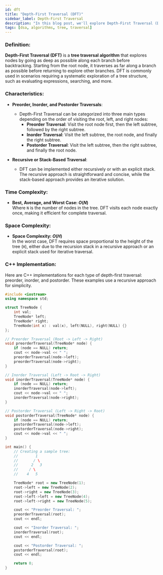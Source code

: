 ```yaml
---
id: dft
title: "Depth-First Traversal (DFT)"
sidebar_label: Depth-First Traversal
description: "In this blog post, we'll explore Depth-First Traversal (DFT), a tree traversal algorithm that explores nodes by going as deep as possible before backtracking."
tags: [dsa, algorithms, tree, traversal]
---
```


### Definition:

**Depth-First Traversal (DFT)** is a **tree traversal algorithm** that explores nodes by going as deep as possible along each branch before backtracking. Starting from the root node, it traverses as far along a branch as possible before returning to explore other branches. DFT is commonly used in scenarios requiring a systematic exploration of a tree structure, such as evaluating expressions, searching, and more.

### Characteristics:

- **Preorder, Inorder, and Postorder Traversals**:
  - Depth-First Traversal can be categorized into three main types depending on the order of visiting the root, left, and right nodes:
    - **Preorder Traversal**: Visit the root node first, then the left subtree, followed by the right subtree.
    - **Inorder Traversal**: Visit the left subtree, the root node, and finally the right subtree.
    - **Postorder Traversal**: Visit the left subtree, then the right subtree, and finally the root node.

- **Recursive or Stack-Based Traversal**:
  - DFT can be implemented either recursively or with an explicit stack. The recursive approach is straightforward and concise, while the stack-based approach provides an iterative solution.

### Time Complexity:

- **Best, Average, and Worst Case: $O(N)$**  
  Where `N` is the number of nodes in the tree. DFT visits each node exactly once, making it efficient for complete traversal.

### Space Complexity:

- **Space Complexity: $O(H)$**  
  In the worst case, DFT requires space proportional to the height of the tree (`H`), either due to the recursion stack in a recursive approach or an explicit stack used for iterative traversal.

### C++ Implementation:

Here are C++ implementations for each type of depth-first traversal: preorder, inorder, and postorder. These examples use a recursive approach for simplicity.

```cpp
#include <iostream>
using namespace std;

struct TreeNode {
    int val;
    TreeNode* left;
    TreeNode* right;
    TreeNode(int x) : val(x), left(NULL), right(NULL) {}
};

// Preorder Traversal (Root -> Left -> Right)
void preorderTraversal(TreeNode* node) {
    if (node == NULL) return;
    cout << node->val << " ";
    preorderTraversal(node->left);
    preorderTraversal(node->right);
}

// Inorder Traversal (Left -> Root -> Right)
void inorderTraversal(TreeNode* node) {
    if (node == NULL) return;
    inorderTraversal(node->left);
    cout << node->val << " ";
    inorderTraversal(node->right);
}

// Postorder Traversal (Left -> Right -> Root)
void postorderTraversal(TreeNode* node) {
    if (node == NULL) return;
    postorderTraversal(node->left);
    postorderTraversal(node->right);
    cout << node->val << " ";
}

int main() {
    // Creating a sample tree:
    //        1
    //       / \
    //      2   3
    //     / \
    //    4   5

    TreeNode* root = new TreeNode(1);
    root->left = new TreeNode(2);
    root->right = new TreeNode(3);
    root->left->left = new TreeNode(4);
    root->left->right = new TreeNode(5);

    cout << "Preorder Traversal: ";
    preorderTraversal(root);
    cout << endl;

    cout << "Inorder Traversal: ";
    inorderTraversal(root);
    cout << endl;

    cout << "Postorder Traversal: ";
    postorderTraversal(root);
    cout << endl;

    return 0;
}
```
